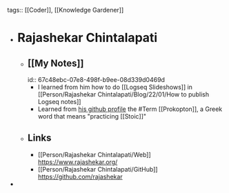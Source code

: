tags:: [[Coder]], [[Knowledge Gardener]]

- # Rajashekar Chintalapati
	- ## [[My Notes]]
	  id:: 67c48ebc-07e8-498f-b9ee-08d339d0469d
		- I learned from him how to do [[Logseq Slideshows]] in [[Person/Rajashekar Chintalapati/Blog/22/01/How to publish Logseq notes]]
		- Learned from [his github profile](https://github.com/rajashekar) the #Term [[Prokopton]], a Greek word that means "practicing [[Stoic]]"
	- ## Links
		- [[Person/Rajashekar Chintalapati/Web]] https://www.rajashekar.org/
		- [[Person/Rajashekar Chintalapati/GitHub]] https://github.com/rajashekar
-